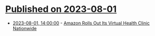 # [Published on 2023-08-01](index.md)

* [2023-08-01, 14:00:00](https://science.slashdot.org/story/23/08/01/140239/amazon-rolls-out-its-virtual-health-clinic-nationwide?utm_source=rss1.0mainlinkanon&utm_medium=feed) - [Amazon Rolls Out Its Virtual Health Clinic Nationwide](https://science.slashdot.org/story/23/08/01/140239/amazon-rolls-out-its-virtual-health-clinic-nationwide?utm_source=rss1.0mainlinkanon&utm_medium=feed)
